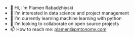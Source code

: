 - 👋 Hi, I’m Plamen Rabadzhiyski
- 👀 I’m interested in data science and project management
- 🌱 I’m currently learning machine learning with python
- 💞️ I’m looking to collaborate on open source projects
- 📫 How to reach me: plamen@pmtonomy.com

<!---
rabadzhiyski/rabadzhiyski is a ✨ special ✨ repository because its `README.md` (this file) appears on your GitHub profile.
You can click the Preview link to take a look at your changes.
--->

